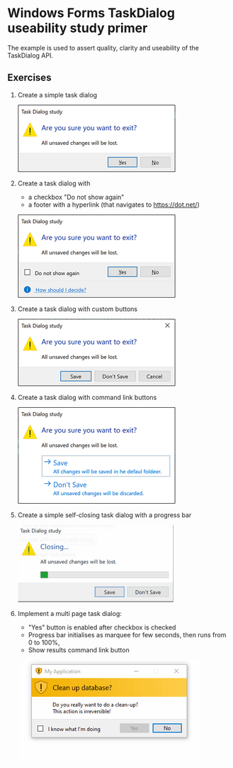 # Windows Forms TaskDialog useability study primer

The example is used to assert quality, clarity and useability of the TaskDialog API.

## Exercises

1. Create a simple task dialog

    ![exercise1](./images/exercise1.png)

2. Create a task dialog with
    * a checkbox "Do not show again"
    * a footer with a hyperlink (that navigates to https://dot.net/)

    ![exercise2](./images/exercise2.png)

3. Create a task dialog with custom buttons

    ![exercise3](./images/exercise3.png)

4. Create a task dialog with command link buttons

    ![exercise4](./images/exercise4.png)

5. Create a simple self-closing task dialog with a progress bar

    ![exercise5](./images/exercise5.gif)

6. Implement a multi page task dialog:
	* "Yes" button is enabled after checkbox is checked
	* Progress bar initialises as marquee for few seconds, then runs from 0 to 100%,
    * Show results command link button

    ![exercise6](./images/exercise6.gif)